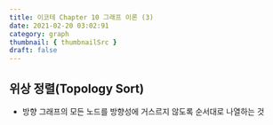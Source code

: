 ```yaml
---
title: 이코테 Chapter 10 그래프 이론 (3)
date: 2021-02-20 03:02:91
category: graph
thumbnail: { thumbnailSrc }
draft: false
---
```


## 위상 정렬(Topology Sort)

- 방향 그래프의 모든 노드를 방향성에 거스르지 않도록 순서대로 나열하는 것
